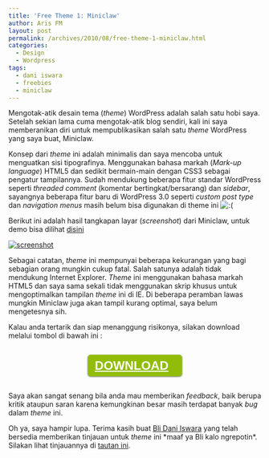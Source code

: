 ```yaml
---
title: 'Free Theme 1: Miniclaw'
author: Aris FM
layout: post
permalink: /archives/2010/08/free-theme-1-miniclaw.html
categories:
  - Design
  - Wordpress
tags:
  - dani iswara
  - freebies
  - miniclaw
---
```

Mengotak-atik desain tema (*theme*) WordPress adalah salah satu hobi saya. Setelah sekian lama cuma mengotak-atik blog sendiri, kali ini saya memberanikan diri untuk mempublikasikan salah satu *theme* WordPress yang saya buat, Miniclaw.

Konsep dari *theme* ini adalah minimalis dan saya mencoba untuk menguatkan sisi tipografinya. Menggunakan bahasa markah (*Mark-up language*) HTML5 dan sedikit bermain-main dengan CSS3 sebagai pengatur tampilannya. Sudah mendukung beberapa fitur standar WordPress seperti *threaded comment* (komentar bertingkat/bersarang) dan *sidebar*, sayangnya beberapa fitur baru di WordPress 3.0 seperti *custom post type* dan *navigation menus* masih belum bisa digunakan di theme ini <img src='http://i2.wp.com/cekerholic.com/wp-includes/images/smilies/icon_sad.gif?w=604' alt=':(' class='wp-smiley' data-recalc-dims="1" /> 

Berikut ini adalah hasil tangkapan layar (*screenshot*) dari Miniclaw, untuk demo bisa dilihat [disini][1]

[<img src="http://i2.wp.com/www.cekerholic.com/wp-content/uploads/2010/08/screenshot.png?w=604" alt="screenshot" class="aligncenter size-full wp-image-273" data-recalc-dims="1" />][2]

Sebagai catatan, *theme* ini mempunyai beberapa kekurangan yang bagi sebagian orang mungkin cukup fatal. Salah satunya adalah tidak mendukung Internet Explorer. *Theme* ini menggunakan bahasa markah HTML5 dan saya sama sekali tidak menggunakan skrip khusus untuk mengoptimalkan tampilan *theme* ini di IE. Di beberapa peramban lawas mungkin Miniclaw juga akan tampil kurang optimal, saya belum mengetesnya sih.

Kalau anda tertarik dan siap menanggung risikonya, silakan download melalui tombol di bawah ini :

<a href="http://cekerholic.com/wp-content/plugins/download-monitor/download.php?id=1" style="background:#91BD09;color:#fff;display:block;font:700 1.75em Arial,Sans-Serif;padding:8px 14px 7px;margin:30px auto;border-radius:6px;-moz-border-radius:6px;-webkit-border-radius:6px;box-shadow:0 1px 3px rgba(0, 0, 0, 0.6);-moz-box-shadow:0 1px 3px rgba(0, 0, 0, 0.6);-webkit-box-shadow:0 1px 3px rgba(0, 0, 0, 0.6);width:160px;">DOWNLOAD</a>

Saya akan sangat senang bila anda mau memberikan *feedback*, baik berupa kritik ataupun saran karena kemungkinan besar masih terdapat banyak *bug* dalam *theme* ini.

Oh ya, saya hampir lupa. Terima kasih buat [Bli Dani Iswara][3] yang telah bersedia memberikan tinjauan untuk *theme* ini \*maaf ya Bli kalo ngrepotin\*. Silakan lihat tinjauannya di [tautan ini][4].

 [1]: http://cekerholic.com/room/?themedemo=Miniclaw
 [2]: http://i2.wp.com/www.cekerholic.com/wp-content/uploads/2010/08/screenshot.png
 [3]: http://daniiswara.com
 [4]: http://daniiswara.com/2010/08/tinjauan-theme-wordpress-karya-cekerholic/